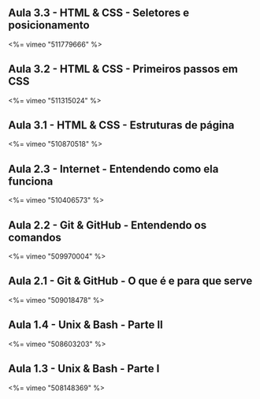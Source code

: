 ## Aula 3.3 - HTML & CSS - Seletores e posicionamento
<%= vimeo "511779666" %>

## Aula 3.2 - HTML & CSS - Primeiros passos em CSS
<%= vimeo "511315024" %>

## Aula 3.1 - HTML & CSS - Estruturas de página
<%= vimeo "510870518" %>

## Aula 2.3 - Internet - Entendendo como ela funciona
<%= vimeo "510406573" %>

## Aula 2.2 - Git & GitHub - Entendendo os comandos
<%= vimeo "509970004" %>

## Aula 2.1 - Git & GitHub - O que é e para que serve
<%= vimeo "509018478" %>

## Aula 1.4 - Unix & Bash - Parte II
<%= vimeo "508603203" %>

## Aula 1.3 - Unix & Bash - Parte I
<%= vimeo "508148369" %>
